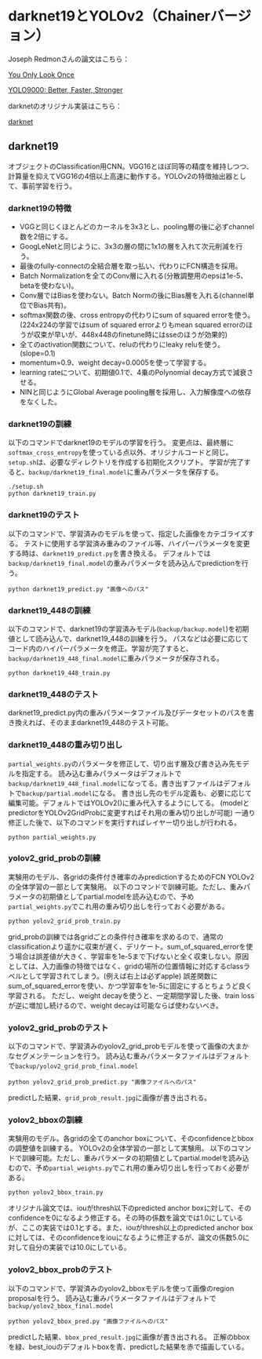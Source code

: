 # darknet19とYOLOv2（Chainerバージョン）
Joseph Redmonさんの論文はこちら：

[You Only Look Once](https://arxiv.org/abs/1506.02640)

[YOLO9000: Better, Faster, Stronger](https://arxiv.org/abs/1612.08242)


darknetのオリジナル実装はこちら：

[darknet](http://pjreddie.com/)


## darknet19
オブジェクトのClassification用CNN。VGG16とほぼ同等の精度を維持しつつ、計算量を抑えてVGG16の4倍以上高速に動作する。YOLOv2の特徴抽出器として、事前学習を行う。


### darknet19の特徴
- VGGと同じくほとんどのカーネルを3x3とし、pooling層の後に必ずchannel数を2倍にする。
- GoogLeNetと同じように、3x3の層の間に1x1の層を入れて次元削減を行う。
- 最後のfully-connectの全結合層を取っ払い、代わりにFCN構造を採用。
- Batch Normalizationを全てのConv層に入れる(分散調整用のepsは1e-5、betaを使わない)。
- Conv層ではBiasを使わない。Batch Normの後にBias層を入れる(channel単位でBias共有)。
- softmax関数の後、cross entropyの代わりにsum of squared errorを使う。
  (224x224の学習ではsum of squared errorよりもmean squared errorのほうが収束が早いが、448x448のfinetune時にはsseのほうが効果的)
- 全てのactivation関数について、reluの代わりにleaky reluを使う。(slope=0.1)
- momentum=0.9、weight decay=0.0005を使って学習する。
- learning rateについて、初期値0.1で、4乗のPolynomial decay方式で減衰させる。
- NINと同じようにGlobal Average pooling層を採用し、入力解像度への依存をなくした。


### darknet19の訓練

以下のコマンドでdarknet19のモデルの学習を行う。
変更点は、最終層に`softmax_cross_entropy`を使っている点以外、オリジナルコードと同じ。
`setup.sh`は、必要なディレクトリを作成する初期化スクリプト。
学習が完了すると、`backup/darknet19_final.model`に重みパラメータを保存する。

```
./setup.sh
python darknet19_train.py
```


### darknet19のテスト
以下のコマンドで、学習済みのモデルを使って、指定した画像をカテゴライズする。
テストに使用する学習済み重みのファイル等、ハイパーパラメータを変更する時は、`darknet19_predict.py`を書き換える。
デフォルトでは`backup/darknet19_final.model`の重みパラメータを読み込んでpredictionを行う。

```
python darknet19_predict.py "画像へのパス"
```

### darknet19\_448の訓練
以下のコマンドで、darknet19の学習済みモデル(`backup/backup.model`)を初期値として読み込んで、darknet19_448の訓練を行う。
パスなどは必要に応じてコード内のハイパーパラメータを修正。学習が完了すると、`backup/darknet19_448_final.model`に重みパラメータが保存される。

```
python darknet19_448_train.py
```

### darknet19\_448のテスト
darknet19_predict.py内の重みパラメータファイル及びデータセットのパスを書き換えれば、そのままdarknet19_448のテスト可能。

### darknet19\_448の重み切り出し
`partial_weights.py`のパラメータを修正して、切り出す層及び書き込み先モデルを指定する。
読み込む重みパラメータはデフォルトで`backup/darknet19_448_final.model`になってる。書き出すファイルはデフォルトで`backup/partial.model`になる。
書き出し先のモデル定義も、必要に応じて編集可能。デフォルトではYOLOv2()に重み代入するようにしてる。
(modelとpredictorをYOLOv2GridProbに変更すればそれ用の重み切り出しが可能)
一通り修正した後で、以下のコマンドを実行すればレイヤー切り出しが行われる。

```
python partial_weights.py
```

### yolov2\_grid\_probの訓練
実験用のモデル、各gridの条件付き確率のみpredictionするためのFCN
YOLOv2の全体学習の一部として実験用。
以下のコマンドで訓練可能。ただし、重みパラメータの初期値としてpartial.modelを読み込むので、予め`partial_weights.py`でこれ用の重み切り出しを行っておく必要がある。

```
python yolov2_grid_prob_train.py
```

grid_probの訓練では各gridごとの条件付き確率を求めるので、通常のclassificationより遥かに収束が遅く、デリケート。sum_of_squared_errorを使う場合は誤差値が大きく、学習率を1e-5まで下げないと全く収束しない。原因としては、入力画像の特徴ではなく、gridの場所の位置情報に対応するclassラベルとして学習されてしまう。(例えば右上は必ずapple)
誤差関数にsum_of_squared_errorを使い、かつ学習率を1e-5に固定にするとちょうど良く学習される。
ただし、weight decayを使うと、一定期間学習した後、train lossが逆に増加し続けるので、weight decayは可能ならば使わないべき。


### yolov2\_grid_probのテスト
以下のコマンドで、学習済みのyolov2_grid_probモデルを使って画像の大まかなセグメンテーションを行う。
読み込む重みパラメータファイルはデフォルトで`backup/yolov2_grid_prob_final.model`

```
python yolov2_grid_prob_predict.py "画像ファイルへのパス"
```

predictした結果、`grid_prob_result.jpg`に画像が書き出される。


### yolov2\_bboxの訓練
実験用のモデル。各gridの全てのanchor boxについて、そのconfidenceとbboxの調整値を訓練する。
YOLOv2の全体学習の一部として実験用。
以下のコマンドで訓練可能。ただし、重みパラメータの初期値としてpartial.modelを読み込むので、予め`partial_weights.py`でこれ用の重み切り出しを行っておく必要がある。

```
python yolov2_bbox_train.py
```

オリジナル論文では、iouがthresh以下のpredicted anchor boxに対して、そのconfidenceを0になるよう修正する。その時の係数を論文では1.0にしているが、ここの実装では0.1とする。また、iouがthresh以上のpredicted anchor boxに対しては、そのconfidenceをiouになるように修正するが、論文の係数5.0に対して自分の実装では10.0にしている。

### yolov2\_bbox_probのテスト
以下のコマンドで、学習済みのyolov2_bboxモデルを使って画像のregion proposalを行う。
読み込む重みパラメータファイルはデフォルトで`backup/yolov2_bbox_final.model`

```
python yolov2_bbox_pred.py "画像ファイルへのパス"
```

predictした結果、`bbox_pred_result.jpg`に画像が書き出される。
正解のbboxを緑、best_iouのデフォルトboxを青、predictした結果を赤で描画している。

